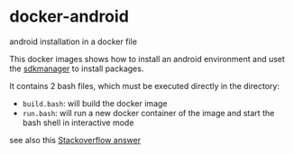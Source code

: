 # docker-android
android installation in a docker file

This docker images shows how to install an android environment and uset the [sdkmanager](https://developer.android.com/studio/command-line/sdkmanager.html) to install packages.

It contains 2 bash files, which must be executed directly in the directory:

* `build.bash`: will build the docker image
* `run.bash`: will run a new docker container of the image and start the bash shell in interactive mode

see also this [Stackoverflow answer](http://stackoverflow.com/a/42856201/6287240)
